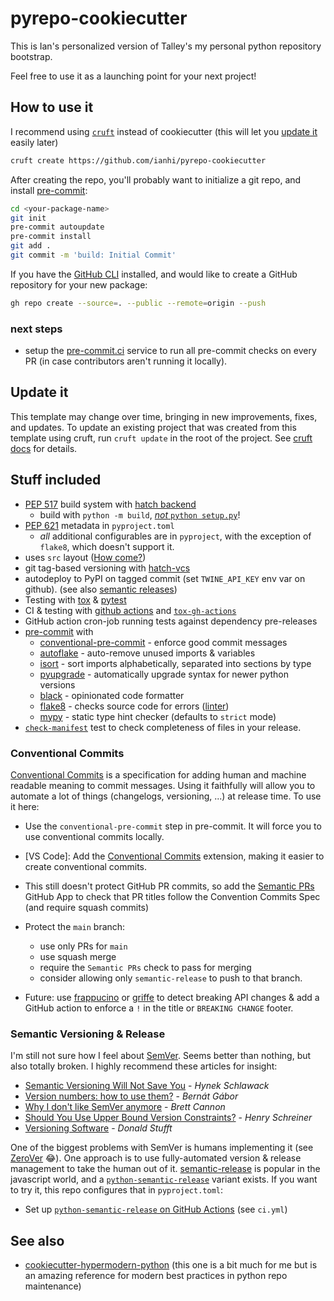 # pyrepo-cookiecutter

This is Ian's personalized version of Talley's my personal python repository bootstrap.

Feel free to use it as a launching point for your next project!

## How to use it

I recommend using [`cruft`](https://github.com/cruft/cruft) instead of cookiecutter (this will let you [update it](#update-it) easily later)

```sh
cruft create https://github.com/ianhi/pyrepo-cookiecutter
```

After creating the repo, you'll probably want to initialize a git repo, and install [pre-commit](https://pre-commit.com/):

```sh
cd <your-package-name>
git init
pre-commit autoupdate
pre-commit install
git add .
git commit -m 'build: Initial Commit'
```

If you have the [GitHub CLI](https://cli.github.com/) installed, and would like
to create a GitHub repository for your new package:

```sh
gh repo create --source=. --public --remote=origin --push
```

### next steps

- setup the [pre-commit.ci](https://pre-commit.ci/) service to run all pre-commit
  checks on every PR (in case contributors aren't running it locally).

## Update it

This template may change over time, bringing in new improvements, fixes, and
updates.  To update an existing project that was created from this template
using cruft, run `cruft update` in the root of the project.  See [cruft docs](https://cruft.github.io/cruft/#updating-a-project) for details.

## Stuff included

- [PEP 517](https://peps.python.org/pep-0517/) build system with [hatch
  backend](https://hatch.pypa.io/)
  - build with `python -m build`, [*not* `python setup.py`](https://blog.ganssle.io/articles/2021/10/setup-py-deprecated.html)!
- [PEP 621](https://peps.python.org/pep-0621/) metadata in `pyproject.toml`
  - *all* additional configurables are in `pyproject`, with the exception of `flake8`, which doesn't support it.
- uses `src` layout ([How come?](https://hynek.me/articles/testing-packaging/))
- git tag-based versioning with [hatch-vcs](https://github.com/ofek/hatch-vcs)
- autodeploy to PyPI on tagged commit (set `TWINE_API_KEY` env var on github).  (see also [semantic releases](#semantic-versioning--release))
- Testing with [tox](https://tox.wiki/en/latest/) &
  [pytest](https://docs.pytest.org/en/7.1.x/)
- CI & testing with [github actions](https://docs.github.com/en/actions) and
  [`tox-gh-actions`](https://github.com/ymyzk/tox-gh-actions)
- GitHub action cron-job running tests against dependency pre-releases
- [pre-commit](https://pre-commit.com/) with
  - [conventional-pre-commit](https://github.com/compilerla/conventional-pre-commit) - enforce good commit messages
  - [autoflake](https://github.com/PyCQA/autoflake) - auto-remove unused imports & variables
  - [isort](https://github.com/PyCQA/isort) - sort imports alphabetically, separated into sections by type
  - [pyupgrade](https://github.com/asottile/pyupgrade) - automatically upgrade syntax for newer python versions
  - [black](https://github.com/psf/black) - opinionated code formatter
  - [flake8](https://github.com/PyCQA/flake8) - checks source code for errors ([linter](https://en.wikipedia.org/wiki/Lint_(software)))
  - [mypy](https://github.com/python/mypy) - static type hint checker (defaults to `strict` mode)
- [`check-manifest`](https://github.com/mgedmin/check-manifest) test to check completeness of files in your release.

### Conventional Commits

[Conventional
Commits](https://www.conventionalcommits.org/en/v1.0.0/) is a specification for adding human and machine readable meaning to commit messages. Using it faithfully will allow you to automate a lot of things (changelogs, versioning, ...) at release time. To use it here:

- Use the `conventional-pre-commit` step in pre-commit. It will force you to use
  conventional commits locally.
- [VS Code]: Add the [Conventional
  Commits](https://marketplace.visualstudio.com/items?itemName=vivaxy.vscode-conventional-commits)
  extension, making it easier to create conventional commits.
- This still doesn't protect GitHub PR commits, so add the [Semantic
  PRs](https://github.com/marketplace/semantic-prs) GitHub App to check that PR
  titles follow the Convention Commits Spec (and require squash commits)
- Protect the `main` branch:
  - use only PRs for `main`
  - use squash merge
  - require the `Semantic PRs` check to pass for merging
  - consider allowing only `semantic-release` to push to that branch.

- Future: use [frappucino](https://github.com/Carreau/frappuccino) or
  [griffe](https://github.com/mkdocstrings/griffe) to detect breaking API
  changes & add a GitHub action to enforce a `!` in the title or `BREAKING
  CHANGE` footer.

### Semantic Versioning & Release

I'm still not sure how I feel about [SemVer](https://semver.org/).  Seems better than nothing, but also totally broken. I highly recommend these articles for insight:

- [Semantic Versioning Will Not Save You](https://hynek.me/articles/semver-will-not-save-you/) - *Hynek Schlawack*
- [Version numbers: how to use them?](https://bernat.tech/posts/version-numbers/) - *Bernát Gábor*
- [Why I don't like SemVer anymore](https://snarky.ca/why-i-dont-like-semver/) - *Brett Cannon*
- [Should You Use Upper Bound Version Constraints?](https://iscinumpy.dev/post/bound-version-constraints/) - *Henry Schreiner*
- [Versioning Software](https://caremad.io/posts/2016/02/versioning-software/) - *Donald Stufft*

One of the biggest problems with SemVer is humans implementing it (see [ZeroVer](https://0ver.org/) 😂). One approach is to use fully-automated version & release management to take the human out of it. [semantic-release](https://semantic-release.gitbook.io/semantic-release/) is popular in the javascript world, and a [`python-semantic-release`](https://python-semantic-release.readthedocs.io/) variant exists. If you want to try it, this repo configures that in `pyproject.toml`:

- Set up [`python-semantic-release` on GitHub
  Actions](https://python-semantic-release.readthedocs.io/en/latest/automatic-releases/github-actions.html)
  (see `ci.yml`)

## See also

- [cookiecutter-hypermodern-python](https://github.com/cjolowicz/cookiecutter-hypermodern-python) (this one is a bit much for me but is an amazing reference for modern best practices in python repo maintenance)
